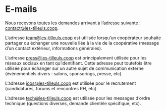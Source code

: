 # E-mails

Nous recevons toutes les demandes arrivant à l’adresse suivante : contact@les-tilleuls.coop.

L’adresse team@les-tilleuls.coop est utilisée lorsqu’un coopérateur souhaite partager ou échanger une nouvelle liée à la vie de la coopérative (message d’un contact extérieur, informations générales).

L’adresse press@les-tilleuls.coop est principalement utilisée pour les réseaux sociaux en tant qu’identifiant. Cette adresse peut toutefois être utilisée pour échanger sur un autre sujet de communication externe (événementiels divers : salons, sponsorings, presse, etc).

L’adresse jobs@les-tilleuls.coop est utilisée pour le recrutement (candidatures, forums et rencontres RH, etc).

L’adresse tech@les-tilleuls.coop est utilisée pour les messages d’ordre technique (questions diverses, demande clientèle spécifique, etc).
